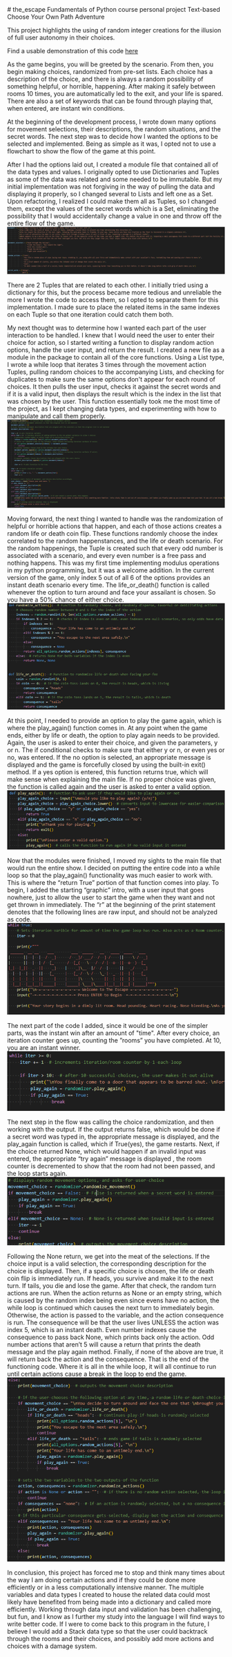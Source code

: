 <base target="_blank">
# the_escape
Fundamentals of Python course personal project
Text-based Choose Your Own Path Adventure

This project highlights the using of random integer creations for the illusion of full user autonomy in their choices.

Find a usable demonstration of this code [here](https://replit.com/@loganthall/theescape?v=1)

As the game begins, you will be greeted by the scenario. From then, you begin making choices,
randomized from pre-set lists. Each choice has a description of the choice, and there is always a random
possibility of something helpful, or horrible, happening. After making it safely between rooms 10 times, you are
automatically led to the exit, and your life is spared. There are also a set of keywords that can be found
through playing that, when entered, are instant win conditions.

At the beginning of the development process, I wrote down many options for movement selections,
their descriptions, the random situations, and the secret words. The next step was to decide how I wanted the
options to be selected and implemented. Being as simple as it was, I opted not to use a flowchart to show the
flow of the game at this point.

After I had the options laid out, I created a module file that contained all of the data types and values. I
originally opted to use Dictionaries and Tuples as some of the data was related and some needed to be
immutable. But my initial implementation was not forgiving in the way of pulling the data and displaying it
properly, so I changed several to Lists and left one as a Set. Upon refactoring, I realized I could make them all
as Tuples, so I changed them, except the values of the secret words which is a Set, eliminating the possibility
that I would accidentally change a value in one and throw off the entire flow of the game.
![Screenshot](https://github.com/loganthall/the_escape/blob/a72c2cb50fa2a8baaf42adf274f7c228a9b4ca0c/screenshots/the-escape-1.png)

There are 2 Tuples that are related to each other. I initially tried using a dictionary for this, but the
process became more tedious and unreliable the more I wrote the code to access them, so I opted to separate
them for this implementation. I made sure to place the related items in the same indexes on each Tuple so that
one iteration could catch them both.

My next thought was to determine how I wanted each part of the user interaction to be handled. I knew
that I would need the user to enter their choice for action, so I started writing a function to display random
action options, handle the user input, and return the result. I created a new file as a module in the package to
contain all of the core functions. Using a List type, I wrote a while loop that iterates 3 times through the
movement action Tuples, pulling random choices to the accompanying Lists, and checking for duplicates to
make sure the same options don't appear for each round of choices. It then pulls the user input, checks it
against the secret words and if it is a valid input, then displays the result which is the index in the list that was
chosen by the user. This function essentially took me the most time of the project, as I kept changing data
types, and experimenting with how to manipulate and call them properly.
![Screenshot](https://github.com/loganthall/the_escape/blob/a72c2cb50fa2a8baaf42adf274f7c228a9b4ca0c/screenshots/the-escape-2.png)

Moving forward, the next thing I wanted to handle was the randomization of helpful or horrible actions
that happen, and each of those actions creates a random life or death coin flip. These functions randomly
choose the index correlated to the random happenstances, and the life or death scenario. For the random
happenings, the Tuple is created such that every odd number is associated with a scenario, and every even
number is a free pass and nothing happens. This was my first time implementing modulus operations in my
python programming, but it was a welcome addition. In the current version of the game, only index 5 out of all 6
of the options provides an instant death scenario every time. The life_or_death() function is called whenever
the option to turn around and face your assailant is chosen. So you have a 50% chance of either choice.
![Screenshot](https://github.com/loganthall/the_escape/blob/a72c2cb50fa2a8baaf42adf274f7c228a9b4ca0c/screenshots/the-escape-3.png)

At this point, I needed to provide an option to play the game again, which is where the play_again()
function comes in. At any point when the game ends, either by life or death, the option to play again needs to
be provided. Again, the user is asked to enter their choice, and given the parameters, y or n. The if conditional
checks to make sure that either y or n, or even yes or no, was entered. If the no option is selected, an
appropriate message is displayed and the game is forcefully closed by using the built-in exit() method. If a yes
option is entered, this function returns true, which will make sense when explaining the main file. If no proper
choice was given, the function is called again and the user is asked to enter a valid option.
![Screenshot](https://github.com/loganthall/the_escape/blob/a72c2cb50fa2a8baaf42adf274f7c228a9b4ca0c/screenshots/the-escape-4.png)

Now that the modules were finished, I moved my sights to the main file that would run the entire show. I
decided on putting the entire code into a while loop so that the play_again() functionality was much easier to
work with. This is where the “return True” portion of that function comes into play. To begin, I added the starting
“graphic” intro, with a user input that goes nowhere, just to allow the user to start the game when they want
and not get thrown in immediately. The “r” at the beginning of the print statement denotes that the following
lines are raw input, and should not be analyzed as code.
![Screenshot](https://github.com/loganthall/the_escape/blob/a72c2cb50fa2a8baaf42adf274f7c228a9b4ca0c/screenshots/the-escape-5.png)

The next part of the code I added, since it would be one of the simpler parts, was the instant win after
an amount of "time". After every choice, an iteration counter goes up, counting the ”rooms” you have completed.
At 10, you are an instant winner.
![Screenshot](https://github.com/loganthall/the_escape/blob/a72c2cb50fa2a8baaf42adf274f7c228a9b4ca0c/screenshots/the-escape-6.png)

The next step in the flow was calling the choice randomization, and then working with the output. If the
output returns false, which would be done if a secret word was typed in, the appropriate message is displayed,
and the play_again function is called, which if True(yes), the game restarts. Next, if the choice returned None,
which would happen if an invalid input was entered, the appropriate “try again” message is displayed , the
room counter is decremented to show that the room had not been passed, and the loop starts again.
![Screenshot](https://github.com/loganthall/the_escape/blob/a72c2cb50fa2a8baaf42adf274f7c228a9b4ca0c/screenshots/the-escape-7.png)

Following the None return, we get into the meat of the selections. If the choice input is a valid selection,
the corresponding description for the choice is displayed. Then, if a specific choice is chosen, the life or death
coin flip is immediately run. If heads, you survive and make it to the next turn. If tails, you die and lose the
game. After that check, the random turn actions are run. When the action returns as None or an empty string,
which is caused by the random index being even since evens have no action, the while loop is continued which
causes the next turn to immediately begin. Otherwise, the action is passed to the variable, and the action
consequence is run. The consequence will be that the user lives UNLESS the action was index 5, which is an
instant death. Even number indexes cause the consequence to pass back None, which prints back only the
action. Odd number actions that aren’t 5 will cause a return that prints the death message and the play again
method. Finally, if none of the above are true, it will return back the action and the consequence. That is the
end of the functioning code. Where it is all in the while loop, it will all continue to run until certain actions cause
a break in the loop to end the game.
![Screenshot](https://github.com/loganthall/the_escape/blob/a72c2cb50fa2a8baaf42adf274f7c228a9b4ca0c/screenshots/the-escape-8.png)

In conclusion, this project has forced me to stop and think many times about the way I am doing certain
actions and if they could be done more efficiently or in a less computationally intensive manner. The multiple
variables and data types I created to house the related data could most likely have benefited from being made
into a dictionary and called more efficiently. Working through data input and validation has been challenging,
but fun, and I know as I further my study into the language I will find ways to write better code. If I were to
come back to this program in the future, I believe I would add a Stack data type so that the user could
backtrack through the rooms and their choices, and possibly add more actions and choices with a damage
system.
